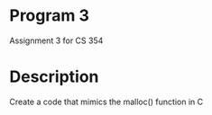 # Program 3 
Assignment 3 for CS 354
# Description
Create a code that mimics the malloc() function in C
